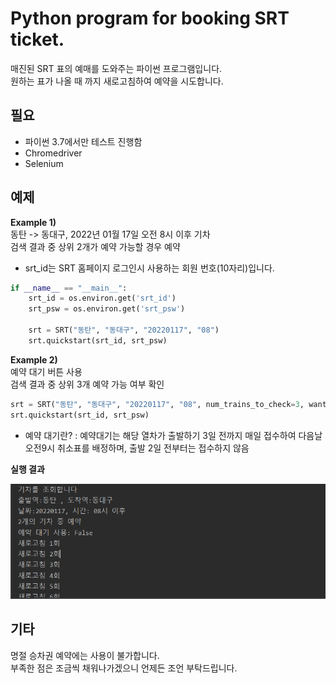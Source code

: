 # Python program for booking SRT ticket.


매진된 SRT 표의 예매를 도와주는 파이썬 프로그램입니다.  
원하는 표가 나올 때 까지 새로고침하여 예약을 시도합니다.

## 필요
- 파이썬 3.7에서만 테스트 진행함
- Chromedriver 
- Selenium 

## 예제

**Example 1)**  
동탄 -> 동대구, 2022년 01월 17일 오전 8시 이후 기차  
검색 결과 중 상위 2개가 예약 가능할 경우 예약

- srt_id는 SRT 홈페이지 로그인시 사용하는 회원 번호(10자리)입니다.

```py
if __name__ == "__main__":
    srt_id = os.environ.get('srt_id')
    srt_psw = os.environ.get('srt_psw')

    srt = SRT("동탄", "동대구", "20220117", "08")
    srt.quickstart(srt_id, srt_psw)
```  
  
  
  
**Example 2)**  
예약 대기 버튼 사용  
검색 결과 중 상위 3개 예약 가능 여부 확인  
```python
srt = SRT("동탄", "동대구", "20220117", "08", num_trains_to_check=3, want_reserve=False)
srt.quickstart(srt_id, srt_psw)
```
- 예약 대기란? : 예약대기는 해당 열차가 출발하기 3일 전까지 매일 접수하여 다음날 오전9시 취소표를 배정하며, 출발 2일 전부터는 접수하지 않음  



**실행 결과**

![](./img/img1.png)

## 기타  
명절 승차권 예약에는 사용이 불가합니다.  
부족한 점은 조금씩 채워나가겠으니 언제든 조언 부탁드립니다.